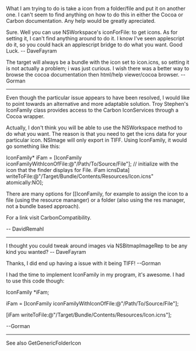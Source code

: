 

What I am trying to do is take a icon from a folder/file and put it on another one. I can't seem to find anything on how to do this in either the Cocoa or Carbon documentation. Any help would be greatly apreciated.

Sure. Well you can use NSWorkspace's iconForFile: to get icons. As for setting it, I can't find anything around to do it. I know I've seen applescript do it, so you could hack an applescript bridge to do what you want. Good Luck. -- DaveFayram

The target will always be a bundle with the icon set to icon.icns, so setting it is not actually a problem; i was just curious. I wish there was a better way to browse the cocoa documentation then html/help viewer/cocoa browser.  --Gorman

----

Even though the particular issue appears to have been resolved, I would like to point towards an alternative and more adaptable solution. Troy Stephen's IconFamily class provides access to the Carbon IconServices through a Cocoa wrapper.

Actually, I don't think you will be able to use the NSWorkspace method to do what you want. The reason is that you need to get the icns data for your particular icon. NSImage will only export in TIFF. Using IconFamily, it would go something like this:

IconFamily* iFam = [IconFamily iconFamilyWithIconOfFile:@"/Path/To/Source/File"]; // initialize with the icon that the finder displays for File.
iFam icnsData] writeToFile:@"/Target/Bundle/Contents/Resources/Icon.icns" atomically:NO];

There are many options for [[IconFamily, for example to assign the icon to a file (using the resource mananger) or a folder (also using the res manager, not a bundle based approach).

For a link visit CarbonCompatibility.

-- DavidRemahl

----

I thought you could tweak around images via NSBitmapImageRep to be any kind you wanted? -- DaveFayram

Thanks, I did end up having a issue with it being TIFF!
--Gorman

I had the time to implement IconFamily in my program, it's awesome. I had to use this code though:

IconFamily *iFam;

iFam = [IconFamily iconFamilyWithIconOfFile:@"/Path/To/Source/File"];

[iFam  writeToFile:@"/Target/Bundle/Contents/Resources/Icon.icns"]; 

--Gorman

----

See also GetGenericFolderIcon
